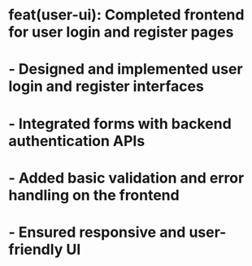 # feat(user-ui): Completed frontend for user login and register pages

# - Designed and implemented user login and register interfaces
# - Integrated forms with backend authentication APIs
# - Added basic validation and error handling on the frontend
# - Ensured responsive and user-friendly UI
